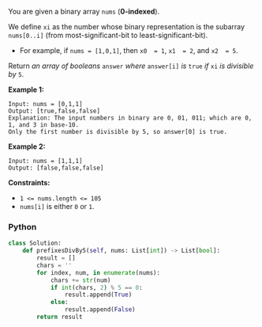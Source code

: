 You are given a binary array  `nums`  (**0-indexed**).

We define  `xi`  as the number whose binary representation is the subarray  `nums[0..i]`  (from most-significant-bit to least-significant-bit).

-   For example, if  `nums = [1,0,1]`, then  `x0  = 1`,  `x1  = 2`, and  `x2  = 5`.

Return  _an array of booleans_ `answer` _where_ `answer[i]` _is_ `true` _if_ `xi` _is divisible by_ `5`.

**Example 1:**
```
Input: nums = [0,1,1]
Output: [true,false,false]
Explanation: The input numbers in binary are 0, 01, 011; which are 0, 1, and 3 in base-10.
Only the first number is divisible by 5, so answer[0] is true.
```

**Example 2:**
```
Input: nums = [1,1,1]
Output: [false,false,false]
```

**Constraints:**

-   `1 <= nums.length <= 105`
-   `nums[i]`  is either  `0`  or  `1`.


### Python
```python
class Solution:
    def prefixesDivBy5(self, nums: List[int]) -> List[bool]:
        result = []
        chars = ''
        for index, num, in enumerate(nums):
            chars += str(num)
            if int(chars, 2) % 5 == 0:
                result.append(True)
            else:
                result.append(False)
        return result
```